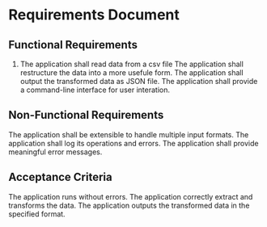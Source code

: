 # Requirements Document
## Functional Requirements
1. The application shall read data from a csv file
The application shall restructure the data into a more usefule form.
The application shall output the transformed data as JSON file.
The application shall provide a command-line interface for user interation.

## Non-Functional Requirements
The application shall be extensible to handle multiple input formats.
The application shall log its operations and errors.
The application shall provide meaningful error messages.

## Acceptance Criteria
The application runs without errors.
The application correctly extract and transforms the data.
The application outputs the transformed data in the specified format.